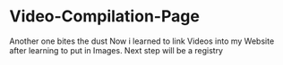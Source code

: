 # Video-Compilation-Page
 Another one bites the dust
Now i learned to link Videos into my Website after learning to put in Images.
Next step will be a registry
